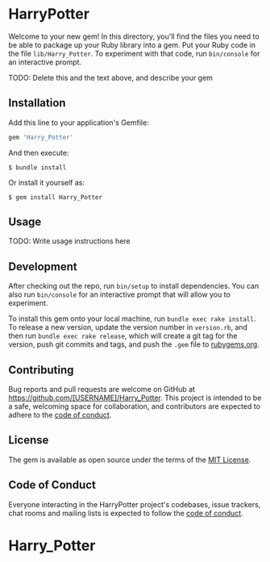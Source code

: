 # HarryPotter

Welcome to your new gem! In this directory, you'll find the files you need to be able to package up your Ruby library into a gem. Put your Ruby code in the file `lib/Harry_Potter`. To experiment with that code, run `bin/console` for an interactive prompt.

TODO: Delete this and the text above, and describe your gem

## Installation

Add this line to your application's Gemfile:

```ruby
gem 'Harry_Potter'
```

And then execute:

    $ bundle install

Or install it yourself as:

    $ gem install Harry_Potter

## Usage

TODO: Write usage instructions here

## Development

After checking out the repo, run `bin/setup` to install dependencies. You can also run `bin/console` for an interactive prompt that will allow you to experiment.

To install this gem onto your local machine, run `bundle exec rake install`. To release a new version, update the version number in `version.rb`, and then run `bundle exec rake release`, which will create a git tag for the version, push git commits and tags, and push the `.gem` file to [rubygems.org](https://rubygems.org).

## Contributing

Bug reports and pull requests are welcome on GitHub at https://github.com/[USERNAME]/Harry_Potter. This project is intended to be a safe, welcoming space for collaboration, and contributors are expected to adhere to the [code of conduct](https://github.com/[USERNAME]/Harry_Potter/blob/master/CODE_OF_CONDUCT.md).


## License

The gem is available as open source under the terms of the [MIT License](https://opensource.org/licenses/MIT).

## Code of Conduct

Everyone interacting in the HarryPotter project's codebases, issue trackers, chat rooms and mailing lists is expected to follow the [code of conduct](https://github.com/[USERNAME]/Harry_Potter/blob/master/CODE_OF_CONDUCT.md).
# Harry_Potter
